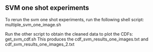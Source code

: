 
## SVM one shot experiments 

To rerun the svm one shot experiments, run the following shell script: multiple_svm_one_image.sh 

Run the other script to obtain the cleaned data to plot the CDFs: get_svm_cdf.sh
This produces the cdf_svm_results_one_images.txt and cdf_svm_results_one_images_2.txt